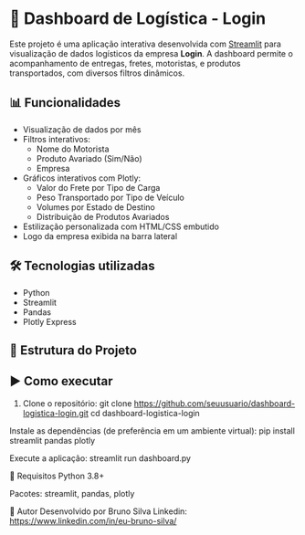 # 🚛 Dashboard de Logística - Login

Este projeto é uma aplicação interativa desenvolvida com [Streamlit](https://streamlit.io/) para visualização de dados logísticos da empresa **Login**. A dashboard permite o acompanhamento de entregas, fretes, motoristas, e produtos transportados, com diversos filtros dinâmicos.

## 📊 Funcionalidades

- Visualização de dados por mês
- Filtros interativos:
  - Nome do Motorista
  - Produto Avariado (Sim/Não)
  - Empresa
- Gráficos interativos com Plotly:
  - Valor do Frete por Tipo de Carga
  - Peso Transportado por Tipo de Veículo
  - Volumes por Estado de Destino
  - Distribuição de Produtos Avariados
- Estilização personalizada com HTML/CSS embutido
- Logo da empresa exibida na barra lateral

## 🛠 Tecnologias utilizadas

- Python
- Streamlit
- Pandas
- Plotly Express

## 📁 Estrutura do Projeto


## ▶️ Como executar

1. Clone o repositório:
git clone https://github.com/seuusuario/dashboard-logistica-login.git
cd dashboard-logistica-login

Instale as dependências (de preferência em um ambiente virtual):
pip install streamlit pandas plotly

Execute a aplicação:
streamlit run dashboard.py

📌 Requisitos
Python 3.8+

Pacotes: streamlit, pandas, plotly

💼 Autor
Desenvolvido por Bruno Silva
Linkedin: https://www.linkedin.com/in/eu-bruno-silva/
